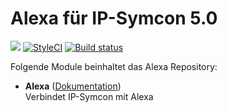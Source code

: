 # Alexa für IP-Symcon 5.0

<a href="https://www.symcon.de"><img src="https://img.shields.io/badge/IP--Symcon-5.0-blue.svg?style=flat-square"/></a>
<a href="https://styleci.io/repos/116687340/"><img src="https://styleci.io/repos/116687340/shield" alt="StyleCI"></a>
<a href="https://travis-ci.org/symcon/Alexa"><img src="https://img.shields.io/travis/symcon/Alexa/master.svg?style=flat-square" alt="Build status"></a>

Folgende Module beinhaltet das Alexa Repository:

- __Alexa__ ([Dokumentation](https://www.symcon.de/service/dokumentation/modulreferenz/amazon-alexa/))  
    Verbindet IP-Symcon mit Alexa